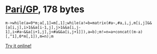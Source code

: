 # [Pari/GP], 178 bytes

    m->while(a=0*m;a[,1]=m[,1];while(a!=b=matrix(#a~,#a,i,j,m[i,j]&&[a[i,j],i>1&&a[i-1,j],j>1&&a[i,j-1],i<#a~&&a[i+1,j],j<#a&&a[i,j+1]]),a=b);m!=n=a+concat((m-a)[,^1],0*m[,1]),m=n);m

[Try it online!][TIO-l0ko4a26]

[Pari/GP]: http://pari.math.u-bordeaux.fr/
[TIO-l0ko4a26]: https://tio.run/##ZZDdasMwDIVfJU0h2IsM9u08535XewDjgVrWzaH2TEjpdrNXz5QfJxlDWOjok8TBCTsv3tNwKcwQRHP/8Nc3hkY@BI0WlDNhzHrpH8zJBOw7/8WO@ANHBA8tBEvZVZXFqQDfqKqiWqhRtYuCVihiT7Q46XqmpBdcK@c4oDlxHQ4mGqzPn/GMPWNBILfwSuvka/TDIZhIYwOmdP1mWIimSJ2PPSuf42PJ9awSw1yy8uXW78mFGIfCWgUK5Pqkln@0Ij3H0tEbzXy7ICeu1vnMtwuZrxccech4Cb0b31n4b2l/chf0jcMv "Pari/GP – Try It Online"